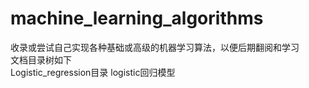 # machine_learning_algorithms
收录或尝试自己实现各种基础或高级的机器学习算法，以便后期翻阅和学习\
文档目录树如下\
Logistic_regression目录 logistic回归模型

